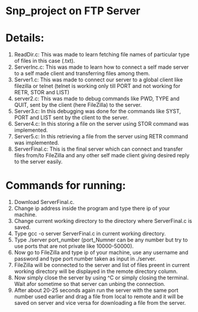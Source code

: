 # Snp_project on FTP Server
# Details:
1. ReadDir.c: This was made to learn fetching file names of particular type of files in this case (.txt).
2. ServerInc.c: This was made to learn how to connect a self made server to a self made client and transferring files among them.
3. Server1.c: This was made to connect our server to a global client like filezilla or telnet (telnet is working only till PORT and not working for RETR, STOR and LIST)
4. server2.c: This was made to debug commands like PWD, TYPE and QUIT, sent by the client (here FileZilla) to the server.
5. Server3.c: In this debugging was done for the commands like SYST, PORT and LIST sent by the client to the server.
6. Server4.c: In this storing a file on the server using STOR command was implemented.
7. Server5.c: In this retrieving a file from the server using RETR command was implemented.
8. ServerFinal.c: This is the final server which can connect and transfer files from/to FileZilla and any other self made client giving desired reply to the server easily.


# Commands for running:
1. Download ServerFinal.c.
2. Change ip address inside the program and type there ip of your machine.
3. Change current working directory to the directory where ServerFinal.c is saved.
4. Type gcc -o server ServerFinal.c in current working directory.
5. Type ./server port_number (port_Numner can be any number but try to use ports that are not private like 10000-50000).
6. Now go to FileZilla and type ip of your machine, use any username and password and type port number taken as input in ./server.
7. FileZilla will be connected to the server and list of files preent in current working directory will be displayed in the remote directory column.
8. Now simply close the server by using ^C or simply closing the terminal. Wait afor sometime so that server can unbing the connection.
9. After about 20-25 seconds again run the server with the same port number used earlier and drag a file from local to remote and it will be saved on server and vice versa for downloading a file from the server.
